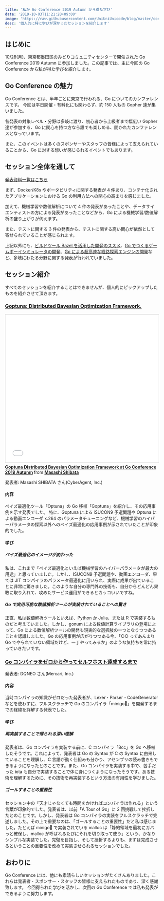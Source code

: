 ```yaml
---
title: '私が Go Conference 2019 Autumn から得た学び'
date: '2019-10-03T11:21:20+09:00'
image: 'https://raw.githubusercontent.com/UniUniUnicode/blog/master/content/blog/2019/11/go-con/index.png'
desc: '個人的に特に学びが深かったセッションを紹介します'
---
```


## はじめに

10/28(月)、東京都墨田区のみどりコミュニティセンターで開催された Go Conference 2019 Autumn に参加しました。この記事では、主に今回の Go Conference から私が得た学びを紹介します。

## Go Conference の魅力

Go Conference とは、半年ごとに東京で行われる、Go についてのカンファレンスです。
今回は平日開催・有料化にも関わらず、約 150 人もの Gopher 達が集いました。

各発表の対象レベル・分野は多岐に渡り、初心者から上級者まで幅広い Gopher 達が参加する、Go に関心を持つ方なら誰でも楽しめる、開かれたカンファレンスとなっています。

また、このイベントは多くのスポンサーやスタッフの皆様によって支えられていることから、Go に対する想いが感じられるイベントでもあります。

## セッション全体を通して

[発表資料一覧はこちら](https://gocon.connpass.com/event/148602/presentation/)

まず、Docker/K8s やポータビリティに関する発表が 4 件あり、コンテナ化されたアプリケーションにおける Go の利用方法への関心の高まりを感じました。

加えて、機械学習や数値解析について 4 件の発表があったことや、データサイエンティストの方による発表があったことなどから、Go による機械学習/数値解析の盛り上がりが伺えます。

また、テストに関する 3 件の発表から、テストに関する高い関心が依然として寄せられていることが感じられます。

上記以外にも、[ビルドツール Bazel を活用した開発のススメ](https://speakerdeck.com/micnncim/accelerate-go-development-with-bazel)、[Go でつくるゲームボーイシミュレータの開発](https://speakerdeck.com/bokuweb/gocon2019)、[Go による超高速な経路探索エンジンの開発](https://speakerdeck.com/avvmoto/go-conference-2019-autumn-go-ch)など、多岐にわたる分野に関する発表が行われていました。

## セッション紹介

すべてのセッションを紹介することはできませんが、個人的にピックアップしたものを紹介させて頂きます。

### [Goptuna: Distributed Bayesian Optimization Framework.](https://www.slideshare.net/c-bata/goptuna-distributed-bayesian-optimization-framework-at-go-conference-2019-autumn-187538495)

<iframe src="//www.slideshare.net/slideshow/embed_code/key/h3YmuakZjUbZ7c" width="595" height="485" frameborder="0" marginwidth="0" marginheight="0" scrolling="no" style="border:1px solid #CCC; border-width:1px; margin-bottom:5px; max-width: 100%;" allowfullscreen> </iframe> <div style="margin-bottom:5px"> <strong> <a href="//www.slideshare.net/c-bata/goptuna-distributed-bayesian-optimization-framework-at-go-conference-2019-autumn-187538495" title="Goptuna Distributed Bayesian Optimization Framework at Go Conference 2019 Autumn" target="_blank">Goptuna Distributed Bayesian Optimization Framework at Go Conference 2019 Autumn</a> </strong> from <strong><a href="https://www.slideshare.net/c-bata" target="_blank">Masashi Shibata</a></strong> </div>

発表者: Masashi SHIBATA さん(CyberAgent, Inc.)

#### 内容

ベイズ最適化ツール「Optuna」の Go 移植「Goptuna」を紹介し、その応用事例を示す発表でした。
特に、Goptuna による ISUCON9 予選問題や Optuna による動画エンコーダ x.264 のパラメータチューニングなど、機械学習のハイパーパラメータの探索以外へのベイズ最適化の応用事例が示されていたことが印象的でした。

#### 学び

##### ベイズ最適化のイメージが変わった

私は、これまで「ベイズ最適化といえば機械学習のハイパーパラメータが最大の用途」と思っていました。しかし、ISUCON9 予選問題や、動画エンコーダ、果ては JIT コンパイラのパラメータ最適化に用いられ、実際に成果が出ていることに非常に驚きました。このような自分の専門外の技術も、自分からどんどん果敢に取り入れて、攻めたサービス運用ができるとカッコいいですね。

##### Go で実用可能な数値解析ツールが実装されていることへの驚き

正直、私は数値解析ツールといえば、Python か Julia、または R で実装するものだと考えていました。しかし、gonum による数値計算ライブラリの登場によって、Go による数値解析ツールの開発も現実的な選択肢の一つとなりつつあることを認識しました。Go の応用事例が広がりつつある今、「○○ ってあんまり Go でやられていない領域だけど、一丁やってみるか」のような気持ちを常に持っていきたいです。

### [Go コンパイラをゼロから作ってセルフホスト達成するまで](https://speakerdeck.com/dqneo/how-i-wrote-a-self-hosted-go-compiler-from-scratch)

<script async class="speakerdeck-embed" data-id="ffa87e2ea82043198af61c82322efec1" data-ratio="1.33333333333333" src="//speakerdeck.com/assets/embed.js"></script>

発表者: DQNEO さん(Mercari, Inc.)

#### 内容

当時コンパイラの知識がゼロだった発表者が、Lexer・Parser・CodeGenerator などを使わずに、フルスクラッチで Go のコンパイラ「minigo🐥」を開発するまでの経緯を詳解する発表でした。

#### 学び

##### 再実装することで得られる深い理解

発表者は、Go コンパイラを実装する前に、C コンパイラ「8cc」を Go へ移植したそうです。これによって、発表者は Go の Syntax が C の Syntax に由来していることを理解し、C 言語が動く仕組みも分かり、アセンブリの読み書きもできるようになったとのことです。また、Go コンパイラを実装する中で、苦手だった iota も自分で実装することで体に身につくようになったそうです。ある技術を理解するために、その技術を再実装するという方法の有用性を学びました。

##### ゴールすることの重要性

セッション中の「天才じゃなくても時間をかければコンパイラは作れる」という言葉が印象的でした。発表者は、以前「A Tour of Go」に 2 回挑戦して挫折したとのことです。しかし、発表者は Go コンパイラの実装をフルスクラッチで完遂しました。その上で重要なのは、「ゴールすることの重要性」だと私は感じました。たとえば minigo🐥 で実装されている malloc は「静的領域を最初にガバっと確保し、malloc が呼ばれるたびにそれを切り取って使う」という、かなりシンプルな実装でした。完璧を目指し、そして挫折するよりも、まずは完成させるということの重要性を改めて実感させられるセッションでした。

## おわりに

Go Conference には、他にも素晴らしいセッションがたくさんありました。これらは発表者・スポンサー・スタッフの皆様に支えられたものであり、深く感謝致します。
今回得られた学びを活かし、次回の Go Conference では私も発表ができるように努力します。
